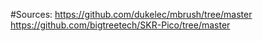 #Sources:
https://github.com/dukelec/mbrush/tree/master
https://github.com/bigtreetech/SKR-Pico/tree/master

